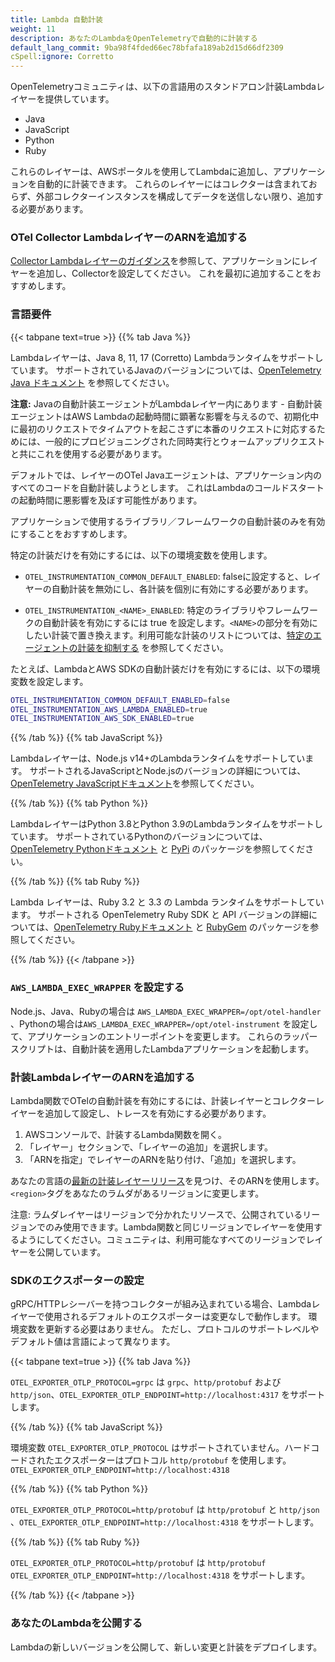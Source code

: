 ```yaml
---
title: Lambda 自動計装
weight: 11
description: あなたのLambdaをOpenTelemetryで自動的に計装する
default_lang_commit: 9ba98f4fded66ec78bfafa189ab2d15d66df2309
cSpell:ignore: Corretto
---
```


OpenTelemetryコミュニティは、以下の言語用のスタンドアロン計装Lambdaレイヤーを提供しています。

- Java
- JavaScript
- Python
- Ruby

これらのレイヤーは、AWSポータルを使用してLambdaに追加し、アプリケーションを自動的に計装できます。
これらのレイヤーにはコレクターは含まれておらず、外部コレクターインスタンスを構成してデータを送信しない限り、追加する必要があります。

### OTel Collector LambdaレイヤーのARNを追加する

[Collector Lambdaレイヤーのガイダンス](../lambda-collector/)を参照して、アプリケーションにレイヤーを追加し、Collectorを設定してください。
これを最初に追加することをおすすめします。

### 言語要件

{{< tabpane text=true >}} {{% tab Java %}}

Lambdaレイヤーは、Java 8, 11, 17 (Corretto) Lambdaランタイムをサポートしています。
サポートされているJavaのバージョンについては、[OpenTelemetry Java ドキュメント](/docs/languages/java/) を参照してください。

**注意:** Javaの自動計装エージェントがLambdaレイヤー内にあります - 自動計装エージェントはAWS Lambdaの起動時間に顕著な影響を与えるので、初期化中に最初のリクエストでタイムアウトを起こさずに本番のリクエストに対応するためには、一般的にプロビジョニングされた同時実行とウォームアップリクエストと共にこれを使用する必要があります。

デフォルトでは、レイヤーのOTel Javaエージェントは、アプリケーション内のすべてのコードを自動計装しようとします。
これはLambdaのコールドスタートの起動時間に悪影響を及ぼす可能性があります。

アプリケーションで使用するライブラリ／フレームワークの自動計装のみを有効にすることをおすすめします。

特定の計装だけを有効にするには、以下の環境変数を使用します。

- `OTEL_INSTRUMENTATION_COMMON_DEFAULT_ENABLED`: falseに設定すると、レイヤーの自動計装を無効にし、各計装を個別に有効にする必要があります。
- `OTEL_INSTRUMENTATION_<NAME>_ENABLED`: 特定のライブラリやフレームワークの自動計装を有効にするには true を設定します。`<NAME>`の部分を有効にしたい計装で置き換えます。利用可能な計装のリストについては、[特定のエージェントの計装を抑制する][1] を参照してください。

  [1]: /docs/zero-code/java/agent/disable/#suppressing-specific-agent-instrumentation

たとえば、LambdaとAWS SDKの自動計装だけを有効にするには、以下の環境変数を設定します。

```sh
OTEL_INSTRUMENTATION_COMMON_DEFAULT_ENABLED=false
OTEL_INSTRUMENTATION_AWS_LAMBDA_ENABLED=true
OTEL_INSTRUMENTATION_AWS_SDK_ENABLED=true
```

{{% /tab %}} {{% tab JavaScript %}}

Lambdaレイヤーは、Node.js v14+のLambdaランタイムをサポートしています。
サポートされるJavaScriptとNode.jsのバージョンの詳細については、[OpenTelemetry JavaScriptドキュメント](https://github.com/open-telemetry/opentelemetry-js)を参照してください。

{{% /tab %}} {{% tab Python %}}

LambdaレイヤーはPython 3.8とPython 3.9のLambdaランタイムをサポートしています。
サポートされているPythonのバージョンについては、[OpenTelemetry Pythonドキュメント](https://github.com/open-telemetry/opentelemetry-python/blob/main/README.md#supported-runtimes) と [PyPi](https://pypi.org/project/opentelemetry-api/) のパッケージを参照してください。

{{% /tab %}} {{% tab Ruby %}}

Lambda レイヤーは、Ruby 3.2 と 3.3 の Lambda ランタイムをサポートしています。
サポートされる OpenTelemetry Ruby SDK と API バージョンの詳細については、[OpenTelemetry Rubyドキュメント](https://github.com/open-telemetry/opentelemetry-ruby/blob/main/README.md#compatibility) と [RubyGem](https://rubygems.org/search?query=opentelemetry) のパッケージを参照してください。

{{% /tab %}} {{< /tabpane >}}

### `AWS_LAMBDA_EXEC_WRAPPER` を設定する

Node.js、Java、Rubyの場合は `AWS_LAMBDA_EXEC_WRAPPER=/opt/otel-handler` 、Pythonの場合は`AWS_LAMBDA_EXEC_WRAPPER=/opt/otel-instrument` を設定して、アプリケーションのエントリーポイントを変更します。
これらのラッパースクリプトは、自動計装を適用したLambdaアプリケーションを起動します。

### 計装LambdaレイヤーのARNを追加する

Lambda関数でOTelの自動計装を有効にするには、計装レイヤーとコレクターレイヤーを追加して設定し、トレースを有効にする必要があります。

1. AWSコンソールで、計装するLambda関数を開く。
2. 「レイヤー」セクションで、「レイヤーの追加」を選択します。
3. 「ARNを指定」でレイヤーのARNを貼り付け、「追加」を選択します。

あなたの言語の[最新の計装レイヤーリリース](https://github.com/open-telemetry/opentelemetry-lambda/releases)を見つけ、そのARNを使用します。
`<region>`タグをあなたのラムダがあるリージョンに変更します。

注意: ラムダレイヤーはリージョンで分かれたリソースで、公開されているリージョンでのみ使用できます。Lambda関数と同じリージョンでレイヤーを使用するようにしてください。コミュニティは、利用可能なすべてのリージョンでレイヤーを公開しています。

### SDKのエクスポーターの設定

gRPC/HTTPレシーバーを持つコレクターが組み込まれている場合、Lambdaレイヤーで使用されるデフォルトのエクスポーターは変更なしで動作します。
環境変数を更新する必要はありません。
ただし、プロトコルのサポートレベルやデフォルト値は言語によって異なります。

{{< tabpane text=true >}} {{% tab Java %}}

`OTEL_EXPORTER_OTLP_PROTOCOL=grpc` は `grpc`、`http/protobuf` および `http/json`、`OTEL_EXPORTER_OTLP_ENDPOINT=http://localhost:4317` をサポートします。

{{% /tab %}} {{% tab JavaScript %}}

環境変数 `OTEL_EXPORTER_OTLP_PROTOCOL` はサポートされていません。ハードコードされたエクスポーターはプロトコル `http/protobuf` を使用します。`OTEL_EXPORTER_OTLP_ENDPOINT=http://localhost:4318`

{{% /tab %}} {{% tab Python %}}

`OTEL_EXPORTER_OTLP_PROTOCOL=http/protobuf` は `http/protobuf` と `http/json` 、`OTEL_EXPORTER_OTLP_ENDPOINT=http://localhost:4318` をサポートします。

{{% /tab %}} {{% tab Ruby %}}

`OTEL_EXPORTER_OTLP_PROTOCOL=http/protobuf` は `http/protobuf` `OTEL_EXPORTER_OTLP_ENDPOINT=http://localhost:4318` をサポートします。

{{% /tab %}} {{< /tabpane >}}

### あなたのLambdaを公開する

Lambdaの新しいバージョンを公開して、新しい変更と計装をデプロイします。
